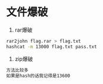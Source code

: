 # 文件爆破

1. rar爆破

```bash
rar2john flag.rar > flag.txt
hashcat -m 13000 flag.txt pass.txt   
```

1. zip爆破

```bash
方法比较多
如果是hash的话我记得是13600
```

‍
